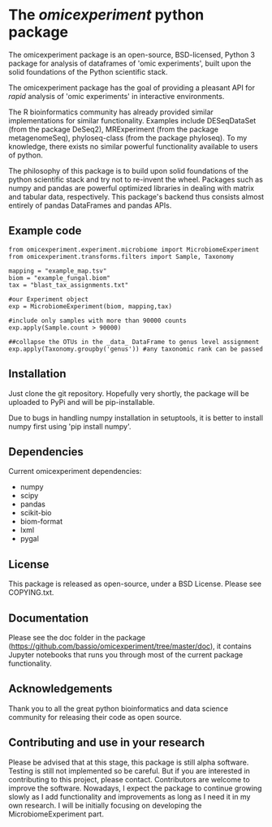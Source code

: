 # The *omicexperiment* python package

The omicexperiment package is an open-source, BSD-licensed, Python 3 package for analysis of dataframes of 'omic experiments', built upon the solid foundations of the Python scientific stack.

The omicexperiment package has the goal of providing a pleasant API for *rapid* analysis of 'omic experiments' in interactive environments.

The R bioinformatics community has already provided similar implementations for similar functionality.
Examples include DESeqDataSet (from the package DeSeq2), MRExperiment (from the package metagenomeSeq), phyloseq-class (from the package phyloseq).
To my knowledge, there exists no similar powerful functionality available to users of python.

The philosophy of this package is to build upon solid foundations of the python scientific stack and try not to re-invent the wheel. Packages such as numpy and pandas are powerful optimized libraries in dealing with matrix and tabular data, respectively. This package's backend thus consists almost entirely of pandas DataFrames and pandas APIs.

## Example code

    from omicexperiment.experiment.microbiome import MicrobiomeExperiment
    from omicexperiment.transforms.filters import Sample, Taxonomy

    mapping = "example_map.tsv"
    biom = "example_fungal.biom"
    tax = "blast_tax_assignments.txt"

    #our Experiment object
    exp = MicrobiomeExperiment(biom, mapping,tax)

    #include only samples with more than 90000 counts
    exp.apply(Sample.count > 90000)

    ##collapse the OTUs in the _data_ DataFrame to genus level assignment
    exp.apply(Taxonomy.groupby('genus')) #any taxonomic rank can be passed


## Installation

Just clone the git repository.
Hopefully very shortly, the package will be uploaded to PyPi and will be pip-installable.

Due to bugs in handling numpy installation in setuptools, it is better to install numpy first using 'pip install numpy'.

## Dependencies

Current omicexperiment dependencies:

- numpy
- scipy
- pandas
- scikit-bio
- biom-format
- lxml
- pygal

## License

This package is released as open-source, under a BSD License. Please see COPYING.txt.

## Documentation

Please see the doc folder in the package (https://github.com/bassio/omicexperiment/tree/master/doc), it contains Jupyter notebooks that runs you through most of the current package functionality.

## Acknowledgements

Thank you to all the great python bioinformatics and data science community for releasing their code as open source.

## Contributing and use in your research

Please be advised that at this stage, this package is still alpha software. Testing is still not implemented so be careful. But if you are interested in contributing to this project, please contact. Contributors are welcome to improve the software.
Nowadays, I expect the package to continue growing slowly as I add functionality and improvements as long as I need it in my own research. I will be initially focusing on developing the MicrobiomeExperiment part.
